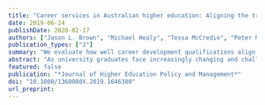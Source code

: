 ```yaml
---
title: "Career services in Australian higher education: Aligning the training of practitioners to contemporary practice"
date: 2019-06-24
publishDate: 2020-02-17
authors: ["Jason L. Brown", "Michael Healy", "Tessa McCredie", "Peter McIlveen"]
publication_types: ["2"]
summary: "We evaluate how well career development qualifications align with the work of contemporary university practitioners."
abstract: "As university graduates face increasingly changing and challenging labour markets and work environments, universities are prioritising the work of helping students develop their graduate employability. As a result, university Career Services and career development practitioners are subject to changing strategic and operational approaches to the provision of careers and employability learning opportunities at institution-wide scale. In this study, we examine current conceptualisations of careers and employability practice through the analysis of three sources of data: program descriptions of postgraduate career development qualifications, position descriptions for careers and employability jobs advertised in Australia over the past four years, and focus groups with career development practitioners. We evaluate how well existing career development qualifications align with the work of contemporary university career development practitioners, and identify opportunities to continue evolving the profession, to better help our students meet the demands of future life and work."
featured: false
publication: "*Journal of Higher Education Policy and Management*"
doi: "10.1080/1360080X.2019.1646380"
url_preprint:
---
```


